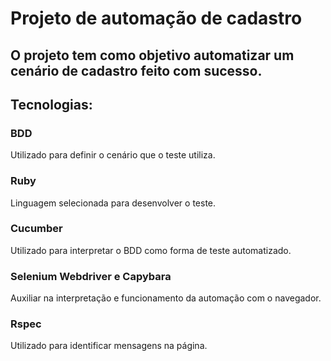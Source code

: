 # Projeto de automação de cadastro

## O projeto tem como objetivo automatizar um cenário de cadastro feito com sucesso.

## Tecnologias:

### BDD
Utilizado para definir o cenário que o teste utiliza.

### Ruby
Linguagem selecionada para desenvolver o teste.

### Cucumber
Utilizado para interpretar o BDD como forma de teste automatizado.

### Selenium Webdriver e Capybara
Auxiliar na interpretação e funcionamento da automação com o navegador.

### Rspec
Utilizado para identificar mensagens na página.
